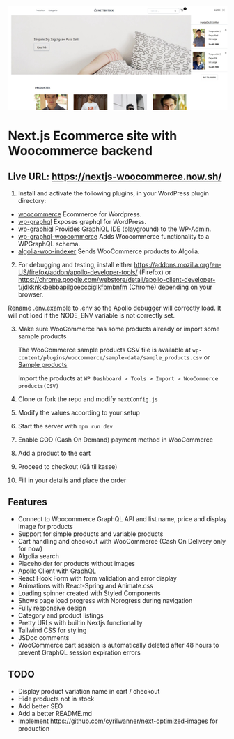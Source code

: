![Screenshot 1](./screenshots/screenshot1.jpg)

# Next.js Ecommerce site with Woocommerce backend

## Live URL: https://nextjs-woocommerce.now.sh/

1. Install and activate the following plugins, in your WordPress plugin directory:

- [woocommerce](https://wordpress.org/plugins/woocommerce) Ecommerce for Wordpress.
- [wp-graphql](https://github.com/wp-graphql/wp-graphql) Exposes graphql for WordPress.
- [wp-graphiql](https://github.com/wp-graphql/wp-graphiql) Provides GraphiQL IDE (playground) to the WP-Admin.
- [wp-graphql-woocommerce](https://github.com/wp-graphql/wp-graphql-woocommerce) Adds Woocommerce functionality to a WPGraphQL schema.
- [algolia-woo-indexer](https://github.com/w3bdesign/algolia-woo-indexer) Sends WooCommerce products to Algolia.

2. For debugging and testing, install either https://addons.mozilla.org/en-US/firefox/addon/apollo-developer-tools/ (Firefox) or https://chrome.google.com/webstore/detail/apollo-client-developer-t/jdkknkkbebbapilgoeccciglkfbmbnfm (Chrome) depending on your browser. 

Rename .env.example to .env so the Apollo debugger will correctly load. It will not load if the NODE_ENV variable is not correctly set. 

3. Make sure WooCommerce has some products already or import some sample products

   The WooCommerce sample products CSV file is available at `wp-content/plugins/woocommerce/sample-data/sample_products.csv` or [Sample products](sample_products/)

   Import the products at `WP Dashboard > Tools > Import > WooCommerce products(CSV)`

2. Clone or fork the repo and modify `nextConfig.js`
3. Modify the values according to your setup
4. Start the server with `npm run dev`
5. Enable COD (Cash On Demand) payment method in WooCommerce
6. Add a product to the cart
7. Proceed to checkout (Gå til kasse)
8. Fill in your details and place the order

## Features

- Connect to Woocommerce GraphQL API and list name, price and display image for products
- Support for simple products and variable products
- Cart handling and checkout with WooCommerce (Cash On Delivery only for now)
- Algolia search
- Placeholder for products without images
- Apollo Client with GraphQL
- React Hook Form with form validation and error display
- Animations with React-Spring and Animate.css
- Loading spinner created with Styled Components
- Shows page load progress with Nprogress during navigation
- Fully responsive design
- Category and product listings
- Pretty URLs with builtin Nextjs functionality
- Tailwind CSS for styling
- JSDoc comments
- WooCommerce cart session is automatically deleted after 48 hours to prevent GraphQL session expiration errors

## TODO

- Display product variation name in cart / checkout
- Hide products not in stock
- Add better SEO
- Add a better README.md
- Implement https://github.com/cyrilwanner/next-optimized-images for production
